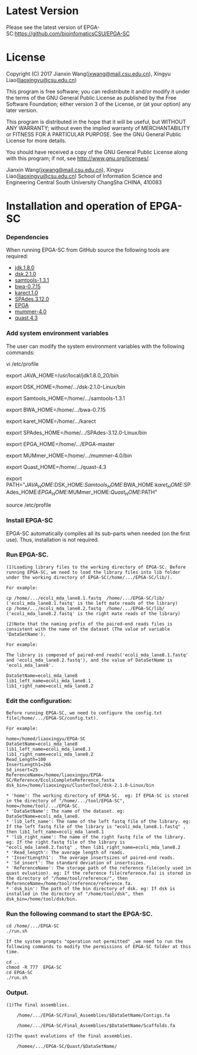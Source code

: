 Latest Version
==============
Please see the latest version of EPGA-SC:https://github.com/bioinfomaticsCSU/EPGA-SC


License
=======

Copyright (C) 2017 Jianxin Wang(jxwang@mail.csu.edu.cn), Xingyu Liao(liaoxingyu@csu.edu.cn)

This program is free software; you can redistribute it and/or
modify it under the terms of the GNU General Public License
as published by the Free Software Foundation; either version 3
of the License, or (at your option) any later version.

This program is distributed in the hope that it will be useful,
but WITHOUT ANY WARRANTY; without even the implied warranty of
MERCHANTABILITY or FITNESS FOR A PARTICULAR PURPOSE.  See the
GNU General Public License for more details.

You should have received a copy of the GNU General Public License
along with this program; if not, see <http://www.gnu.org/licenses/>.

Jianxin Wang(jxwang@mail.csu.edu.cn), Xingyu Liao(liaoxingyu@csu.edu.cn)
School of Information Science and Engineering
Central South University
ChangSha
CHINA, 410083


Installation and operation of EPGA-SC 
==================================

### Dependencies

When running EPGA-SC from GitHub source the following tools are
required:
* [jdk.1.8.0](http://www.oracle.com/technetwork/java/javase/downloads/index.html)
* [dsk.2.1.0](http://minia.genouest.org/dsk/)
* [samtools-1.3.1](http://samtools.sourceforge.net/)
* [bwa-0.7.15](http://maq.sourceforge.net)
* [karect.1.0](http://aminallam.github.io/karect/)
* [SPAdes.3.12.0](http://cab.spbu.ru/software/spades/)
* [EPGA](https://github.com/bioinfomaticsCSU/EPGA)
* [mummer-4.0](https://mummer4.github.io/index.html)
* [quast.4.3](https://sourceforge.net/projects/quast/files/)

### Add system environment variables

The user can modify the system environment variables with the following commands:

vi /etc/profile

export JAVA_HOME=/usr/local/jdk1.8.0_20/bin

export DSK_HOME=/home/.../dsk-2.1.0-Linux/bin

export Samtools_HOME=/home/.../samtools-1.3.1

export BWA_HOME=/home/.../bwa-0.7.15

export karet_HOME=/home/.../karect

export SPAdes_HOME=/home/.../SPAdes-3.12.0-Linux/bin

export EPGA_HOME=/home/.../EPGA-master

export MUMmer_HOME=/home/.../mummer-4.0/bin

export Quast_HOME=/home/.../quast-4.3

export PATH="$JAVA_HOME:$DSK_HOME:$Samtools_HOME:$BWA_HOME:$karet_HOME:$SPAdes_HOME:$EPGA_HOME:$MUMmer_HOME:$Quast_HOME:$PATH"

source /etc/profile
 
### Install EPGA-SC

EPGA-SC automatically compiles all its sub-parts when needed (on the first use). 
Thus, installation is not required.

### Run EPGA-SC.

    (1)Loading library files to the working directory of EPGA-SC. Before running EPGA-SC, we need to load the library files into lib folder under the working directory of EPGA-SC(/home/.../EPGA-SC/lib/).
	
	For example:
	
	cp /home/.../ecoli_mda_lane8.1.fastq  /home/.../EPGA-SC/lib/  ('ecoli_mda_lane8.1.fastq' is the left mate reads of the library)
	cp /home/.../ecoli_mda_lane8.2.fastq  /home/.../EPGA-SC/lib/  ('ecoli_mda_lane8.2.fastq' is the right mate reads of the library)
	
	(2)Note that the naming prefix of the paired-end reads files is consistent with the name of the dataset (The value of variable 'DataSetName').
	
	For example:
	
	The library is composed of paired-end reads('ecoli_mda_lane8.1.fastq' and 'ecoli_mda_lane8.2.fastq'), and the value of DataSetName is 'ecoli_mda_lane8'.
	
	DataSetName=ecoli_mda_lane8
    lib1_left_name=ecoli_mda_lane8.1
    lib1_right_name=ecoli_mda_lane8.2
	
### Edit the configuration:
    
	Before running EPGA-SC, we need to configure the config.txt file(/home/.../EPGA-SC/config.txt).
    
	For example:
    
    home=/homed/liaoxingyu/EPGA-SC
    DataSetName=ecoli_mda_lane8
    lib1_left_name=ecoli_mda_lane8.1
    lib1_right_name=ecoli_mda_lane8.2
    Read_Length=100
    InsertLength1=266
    Sd_insert=25
    ReferenceName=/homee/liaoxingyu/EPGA-SC/Reference/EcoliCompleteReference.fasta
    dsk_bin=/home/liaoxingyu/ClusterTool/dsk-2.1.0-Linux/bin
	
	* 'home': The working directory of EPGA-SC.  eg: If EPGA-SC is stored in the directory of "/home/.../tool/EPGA-SC", home=/home/tool/.../EPGA-SC.
	* 'DataSetName': The name of the dataset. eg: DataSetName=ecoli_mda_lane8.
	* 'lib_left_name': The name of the left fastq file of the library. eg: If the left fastq file of the library is "ecoli_mda_lane8.1.fastq" , then lib1_left_name=ecoli_mda_lane8.1
	* 'lib_right_name': The name of the right fastq file of the library. eg: If the right fastq file of the library is "ecoli_mda_lane8.2.fastq" , then lib1_right_name=ecoli_mda_lane8.2
	* 'Read_length': The average length of reads.
	* 'InsertLength1':  The average insertsizes of paired-end reads. 
	* 'Sd_insert': The standard deviation of insertsizes.
	* 'ReferenceName': The storage path of the reference file(only used in quast evluation). eg: If the reference file(reference.fa) is stored in the directory of "/home/tool/reference/", then ReferenceName=/home/tool/reference/reference.fa. 
	* 'dsk_bin': The path of the bin directory of dsk. eg: If dsk is installed in the directory of "/home/tool/dsk", then dsk_bin=/home/tool/dsk/bin.
    
### Run the following command to start the EPGA-SC.
     
	cd /home/.../EPGA-SC
	./run.sh
    
	If the system prompts "operation not permitted" ,we need to run the following commands to modify the permissions of EPGA-SC folder at this time.
    
	cd ..
	chmod -R 777  EPGA-SC
	cd EPGA-SC
	./run.sh

### Output.
    
	(1)The final assemblies.
    
        /home/.../EPGA-SC/Final_Assemblies/$DataSetName/Contigs.fa
		
		/home/.../EPGA-SC/Final_Assemblies/$DataSetName/Scaffolds.fa

	(2)The quast evalutions of the final assemblies.

	    /homee/.../EPGA-SC/Quast/$DataSetName/
